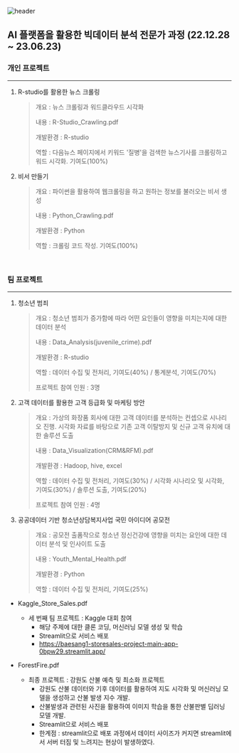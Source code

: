 ![header][def]

[def]: https://capsule-render.vercel.app/api?type=waving&color=auto&height=300&section=header&text=%20Project&fontSize=90


 
## AI 플랫폼을 활용한 빅데이터 분석 전문가 과정 (22.12.28 ~ 23.06.23)
### 개인 프로젝트
---
1. R-studio를 활용한 뉴스 크롤링

   > 개요 : 뉴스 크롤링과 워드클라우드 시각화
   > 
   > 내용 : R-Studio_Crawling.pdf
   >
   > 개발환경 : R-studio
   > 
   > 역할 : 다음뉴스 페이지에서 키워드 '질병'을 검색한 뉴스기사를 크롤링하고 워드 시각화. 기여도(100%)


2. 비서 만들기
   
   > 개요 : 파이썬을 활용하여 웹크롤링을 하고 원하는 정보를 불러오는 비서 생성
   > 
   > 내용 : Python_Crawling.pdf
   >
   > 개발환경 : Python
   >
   > 역할 : 크롤링 코드 작성. 기여도(100%)

<br>

### 팀 프로젝트
---
1. 청소년 범죄
   
   > 개요 : 청소년 범죄가 증가함에 따라 어떤 요인들이 영향을 미치는지에 대한 데이터 분석
   > 
   > 내용 : Data_Analysis(juvenile_crime).pdf
   >
   > 개발환경 : R-studio
   >
   > 역할 : 데이터 수집 및 전처리, 기여도(40%) / 통계분석, 기여도(70%)
   >
   > 프로젝트 참여 인원 : 3명
 
2. 고객 데이터를 활용한 고객 등급화 및 마케팅 방안

   > 개요 : 가상의 화장품 회사에 대한 고객 데이터를 분석하는 컨셉으로 시나리오 진행. 시각화 자료를 바탕으로 기존 고객 이탈방지 및 신규 고객 유치에 대한 솔루션 도출
   >
   > 내용 : Data_Visualization(CRM&RFM).pdf
   > 
   > 개발환경 : Hadoop, hive, excel
   > 
   > 역할 : 데이터 수집 및 전처리, 기여도(30%) / 시각화 시나리오 및 시각화, 기여도(30%) / 솔루션 도출, 기여도(20%)
   >
   > 프로젝트 참여 인원 : 4명

3. 공공데이터 기반 청소년상담복지사업 국민 아이디어 공모전

   > 개요 : 공모전 출품작으로 청소년 정신건강에 영향을 미치는 요인에 대한 데이터 분석 및 인사이트 도출
   > 
   > 내용 : Youth_Mental_Health.pdf
   > 
   > 개발환경 : Python
   > 
   > 역할 : 데이터 수집 및 전처리, 기여도(25%)


- Kaggle_Store_Sales.pdf
  - 세 번째 팀 프로젝트 : Kaggle 대회 참여
    - 해당 주제에 대한 클론 코딩, 머신러닝 모델 생성 및 학습
    - Streamlit으로 서비스 배포
    - https://baesang1-storesales-project-main-app-0bpw29.streamlit.app/


- ForestFire.pdf
  - 최종 프로젝트 : 강원도 산불 예측 및 최소화 프로젝트
    - 강원도 산불 데이터와 기후 데이터를 활용하여 지도 시각화 및 머신러닝 모델을 생성하고 산불 발생 지수 개발.
    - 산불발생과 관련된 사진을 활용하여 이미지 학습을 통한 산불판별 딥러닝 모델 개발.
    - Streamlit으로 서비스 배포
    * 한계점 : streamlit으로 배포 과정에서 데이터 사이즈가 커지면 streamlit에서 서버 터짐 및 느려지는 현상이 발생하였다.
